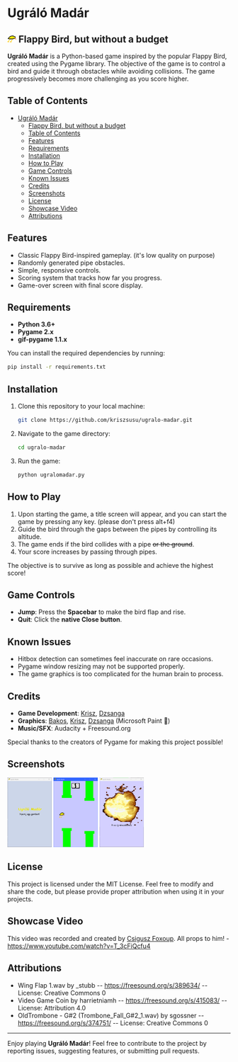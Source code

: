 # Ugráló Madár

## <img src="assets/bird.png" width="20px"> Flappy Bird, but without a budget

**Ugráló Madár** is a Python-based game inspired by the popular Flappy Bird, created using the Pygame library. The objective of the game is to control a bird and guide it through obstacles while avoiding collisions. The game progressively becomes more challenging as you score higher.

## Table of Contents

- [Ugráló Madár](#ugráló-madár)
  - [ Flappy Bird, but without a budget](#-flappy-bird-but-without-a-budget)
  - [Table of Contents](#table-of-contents)
  - [Features](#features)
  - [Requirements](#requirements)
  - [Installation](#installation)
  - [How to Play](#how-to-play)
  - [Game Controls](#game-controls)
  - [Known Issues](#known-issues)
  - [Credits](#credits)
  - [Screenshots](#screenshots)
  - [License](#license)
  - [Showcase Video](#showcase-video)
  - [Attributions](#attributions)

## Features

- Classic Flappy Bird-inspired gameplay. (it's low quality on purpose)
- Randomly generated pipe obstacles.
- Simple, responsive controls.
- Scoring system that tracks how far you progress.
- Game-over screen with final score display.

## Requirements

- **Python 3.6+**
- **Pygame 2.x**
- **gif-pygame 1.1.x**

You can install the required dependencies by running:

```bash
pip install -r requirements.txt
```

## Installation

1. Clone this repository to your local machine:

   ```bash
   git clone https://github.com/kriszsusu/ugralo-madar.git
   ```

2. Navigate to the game directory:

   ```bash
   cd ugralo-madar
   ```

3. Run the game:

   ```bash
   python ugralomadar.py
   ```

## How to Play

1. Upon starting the game, a title screen will appear, and you can start the game by pressing any key. (please don't press alt+f4)
2. Guide the bird through the gaps between the pipes by controlling its altitude.
3. The game ends if the bird collides with a pipe ~~or the ground~~.
4. Your score increases by passing through pipes.

The objective is to survive as long as possible and achieve the highest score!

## Game Controls

- **Jump**: Press the **Spacebar** to make the bird flap and rise.
- **Quit**: Click the **native Close button**.

## Known Issues

- Hitbox detection can sometimes feel inaccurate on rare occasions.
- Pygame window resizing may not be supported properly.
- The game graphics is too complicated for the human brain to process.

## Credits

- **Game Development**: [Krisz](https://github.com/kriszsusu), [Dzsanga](https://github.com/DzsangaGIT)
- **Graphics**: [Bakos](https://github.com/BAKOSDOMI), [Krisz](https://github.com/kriszsusu), [Dzsanga](https://github.com/DzsangaGIT) (Microsoft Paint 🤩)
- **Music/SFX**: Audacity + Freesound.org

Special thanks to the creators of Pygame for making this project possible!

## Screenshots

<img src="assets/Screenshots/titlescreen.gif" width="100px">
<img src="assets/Screenshots/ingame.png" width="100px">
<img src="assets/Screenshots/gameover.gif" width="100px">

## License

This project is licensed under the MIT License. Feel free to modify and share the code, but please provide proper attribution when using it in your projects.

## Showcase Video

This video was recorded and created by <a href="https://www.youtube.com/@csiguszfoxoup" target="_blank">Csigusz Foxoup</a>. All props to him! - <a href="https://www.youtube.com/watch?v=T_3cFiQcfu4">https://www.youtube.com/watch?v=T_3cFiQcfu4</a>

## Attributions

- Wing Flap 1.wav by _stubb -- https://freesound.org/s/389634/ -- License: Creative Commons 0
- Video Game Coin by harrietniamh -- https://freesound.org/s/415083/ -- License: Attribution 4.0
- OldTrombone - G#2 (Trombone_Fall_G#2_1.wav) by sgossner -- https://freesound.org/s/374751/ -- License: Creative Commons 0

---

Enjoy playing **Ugráló Madár**! Feel free to contribute to the project by reporting issues, suggesting features, or submitting pull requests.

